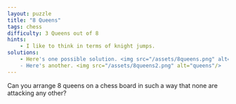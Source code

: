 ```yaml
---
layout: puzzle
title: "8 Queens"
tags: chess
difficulty: 3 Queens out of 8
hints:
    - I like to think in terms of knight jumps.
solutions:
    - Here's one possible solution. <img src="/assets/8queens.png" alt="queens"/>
    - Here's another. <img src="/assets/8queens2.png" alt="queens"/>
---
```


Can you arrange 8 queens on a chess board in such a way that none are attacking
any other?
